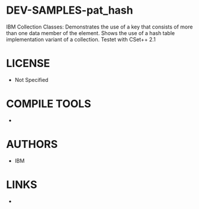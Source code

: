DEV-SAMPLES-pat_hash
====================

IBM Collection Classes: Demonstrates the use of a key that consists of more than one data member of the element. Shows the use of a hash table implementation variant of a collection. Testet with CSet++ 2.1

LICENSE
===============
* Not Specified

COMPILE TOOLS
===============
* 
 
AUTHORS
===============
* IBM

LINKS
===============
* 
